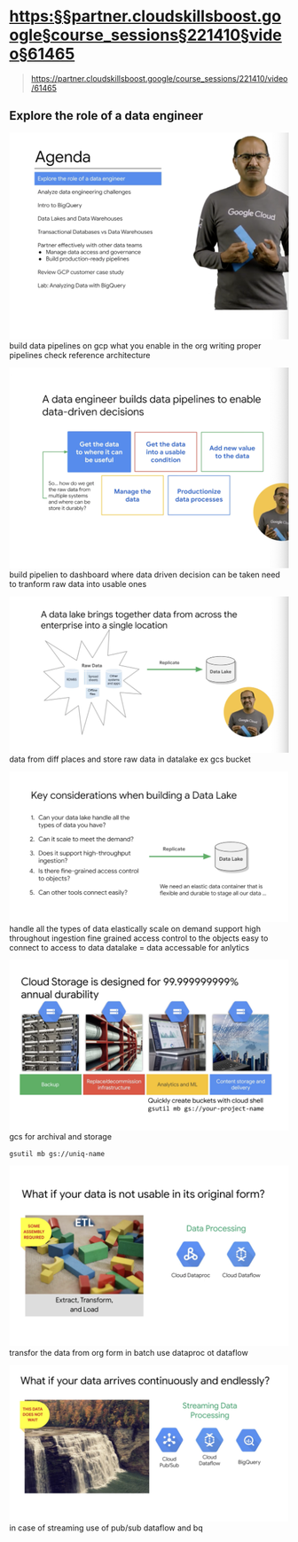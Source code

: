 
# <https:§§partner.cloudskillsboost.google§course_sessions§221410§video§61465>
> <https://partner.cloudskillsboost.google/course_sessions/221410/video/61465>
        
## Explore the role of a data engineer
       
![](2022-03-11-15-49-06.png)
build data pipelines on gcp
what you enable in the org writing proper pipelines
check reference architecture

![](2022-03-11-15-50-32.png)
build pipelien to dashboard 
where data driven decision can be taken
need to tranform raw data into usable ones

![](2022-03-11-15-51-25.png)
data from diff places and store raw data in datalake
ex 
gcs bucket

![](2022-03-11-15-52-06.png)
handle all the types of data
elastically scale on demand
support high throughout ingestion
fine grained access control to the objects
easy to connect to access to data
datalake = data accessable for anlytics

![](2022-03-11-15-53-42.png)
gcs for archival and storage
```
gsutil mb gs://uniq-name
```

![](2022-03-11-15-54-49.png)
transfor the data from org form in batch
use dataproc ot dataflow

![](2022-03-11-15-55-19.png)
in case of streaming
use of pub/sub dataflow and bq



